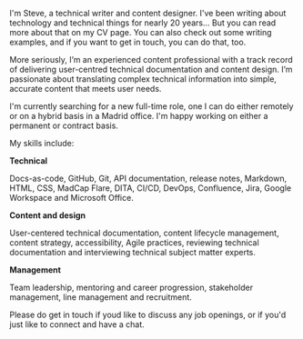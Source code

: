 I'm Steve, a technical writer and content designer. I've been writing about technology and technical things for nearly 20 years... But you can read more about that on my CV page. You can also check out some writing examples, and if you want to get in touch, you can do that, too. 

More seriously, I’m an experienced content professional with a track record of delivering user-centred technical documentation and content design. I’m passionate about translating complex technical information into simple, accurate content that meets user needs.

I'm currently searching for a new full-time role, one I can do either remotely or on a hybrid basis in a Madrid office. I'm happy working on either a permanent or contract basis. 

My skills include: 

**Technical**

Docs-as-code, GitHub, Git, API documentation, release notes, Markdown, HTML, CSS, MadCap Flare, DITA, CI/CD, DevOps, Confluence, Jira, Google Workspace and Microsoft Office.

**Content and design**

User-centered technical documentation, content lifecycle management, content strategy, accessibility, Agile practices, reviewing technical documentation and interviewing technical subject matter experts.

**Management**

Team leadership, mentoring and career progression, stakeholder management, line management and recruitment.

Please do get in touch if youd like to discuss any job openings, or if you'd just like to connect and have a chat.
